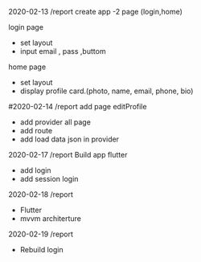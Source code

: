 2020-02-13
/report
create app
-2 page (login,home)

login page
- set layout
- input email , pass ,buttom

home page
- set layout
- display profile  card.(photo, name, email, phone, bio)

#2020-02-14
/report
add page editProfile
- add provider all page
- add route
- add load data json in provider

2020-02-17
/report
Build app flutter
- add login 
- add  session login

2020-02-18
/report
- Flutter
- mvvm architerture

2020-02-19
/report
- Rebuild login
